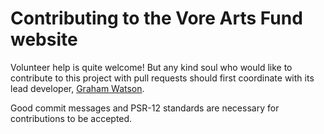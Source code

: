 # Contributing to the Vore Arts Fund website

Volunteer help is quite welcome! But any kind soul who would like to contribute to this project with pull requests should first coordinate with its lead developer, [Graham Watson](mailto:graham@phantomwatson.com).

Good commit messages and PSR-12 standards are necessary for contributions to be accepted.
